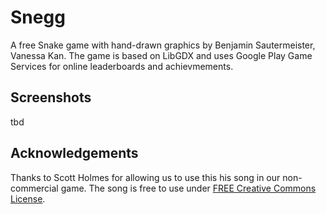 # Snegg

A free Snake game with hand-drawn graphics by Benjamin Sautermeister, Vanessa Kan. The game is based on LibGDX and uses Google Play Game Services for online leaderboards and achievmements.

## Screenshots

tbd

## Acknowledgements
Thanks to Scott Holmes for allowing us to use this his song in our non-commercial game. The song is free to use under [FREE Creative Commons License](https://scottholmesmusic.com/licensing/).
